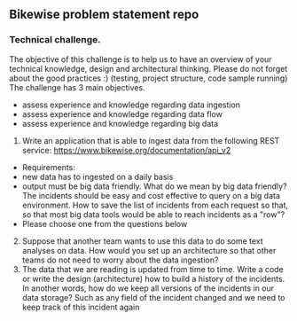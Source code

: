 ## Bikewise problem statement repo

### Technical challenge.
The objective of this challenge is to help us to have an overview
of your technical knowledge, design and architectural thinking.
Please do not forget about the good practices :) (testing, project structure,
code sample running)
The challenge has 3 main objectives.
* assess experience and knowledge regarding data ingestion
* assess experience and knowledge regarding data flow
* assess experience and knowledge regarding big data
1) Write an application that is able to ingest data from the following REST
service:
 https://www.bikewise.org/documentation/api_v2
 * Requirements:
 * new data has to ingested on a daily basis
 * output must be big data friendly. What do we mean by big data friendly?
 The incidents should be easy and cost effective to query on a big data
 environment. How to save the list of incidents from each request so that,
 so that most big data tools would be able to reach incidents as a "row"?
* Please choose one from the questions below
2) Suppose that another team wants to use this data to do some text analyses on
data.
How would you set up an architecture so that other teams do not
need to worry about the data ingestion?
3) The data that we are reading is updated from time to time.
Write a code or write the design (architecture) how to build
a history of the incidents. In another words, how do we keep
all versions of the incidents in our data storage? Such as any field of the
incident changed and we need to keep track of this incident again

